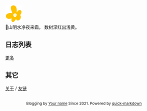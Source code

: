 <p style="padding-top: 1em; margin-bottom: -1px"></p>

<img class="avatar" style="margin-bottom: -5px; margin-right: 10px;" src="./docs/example-img.png">

🍂山明水净夜来霜， 数树深红出浅黄。

# 日志列表

<div data-show-tags class="plugins-files-list" data-path="data/files-list.output" data-sort="time" data-show-time data-max="5"></div>

[更多](plugins/files-list?path=/data/files-list.output&sort=time&show-time&show-tags)

# 其它
[关于](?about) / [友链](plugins/display?links) 

<p style="padding-top: 2em; padding-bottom: 18px;text-align: center; font-size: 12px; margin-bottom: 0px;">Blogging by <a href="/">Your name</a> Since 2021. Powered by <a href="https://github.com/mengrru/quick-markdown">quick-markdown</a></p>

<style>
#footer-buttons {
    display: none !important;
}
h1 {
    margin-top: 30px;
    margin-bottom: 18px;
    font-size: 1.5em;
}
p {
    margin: .5em 0;
}
.plugins-files-list .file-item {
    line-height: 170%;
}
</style>
